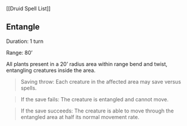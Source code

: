 [[Druid Spell List]]

## Entangle 

Duration: 1 turn

Range: 80’

All plants present in a 20’ radius area within range bend and twist, entangling creatures inside the area.

> Saving throw: Each creature in the affected area may save versus spells.

> If the save fails: The creature is entangled and cannot move.

> If the save succeeds: The creature is able to move through the entangled area at half its normal movement rate.